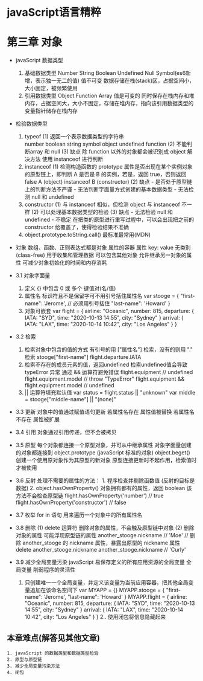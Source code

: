 # javaScript语言精粹 
# 第三章 对象

- javaScript 数据类型
    1. 基础数据类型
        Number String Boolean Undefined Null Symbol(es6新增，表示独一无二的值)
        值不可变
        数据存储在栈(stack)区，占据空间小，大小固定，被频繁使用
    2. 引用数据类型
        Object Function Array 
        值是可变的
        同时保存在栈内存和堆内存，占据空间大，大小不固定，存储在堆内存，指向该引用数据类型的变量指针储存在栈内存

- 检验数据类型
    1. typeof
        (1) 返回一个表示数据类型的字符串  
            number boolean string symbol object undefined function
        (2) 不能判断array 和 null
        (3) 缺点 
            除 function 以外的对象都会被识别成 object
            解决方法 使用 instanceof 进行判断
    2. instanceof 
        (1) 检测构造函数的 prototype 属性是否出现在某个实例对象的原型链上，即判断 A 是否是 B 的实例，若是，返回 true，否则返回 false
        A (object) instanceof B (constructor)
        (2) 缺点
            - 是否处于原型链上的判断方法不严谨
            - 无法判断字面量方式创建的基本数据类型
            - 无法检测 null 和 undefined
    3. constructor
        (1) 与 instanceof 相似，但检测 object 与 instanceof 不一样
        (2) 可以处理基本数据类型的检验
        (3) 缺点
            - 无法检验 null 和 undefined
            - 不稳定 在把类的原型进行重写过程中，可以会出现把之前的 constructor 给覆盖了，使得检验结果不准确
    4. object.prototype.toString.call()  最标准最常用(MDN)

- 对象
    数组、函数、正则表达式都是对象
    属性的容器
    属性  key: value
    无类别(class-free) 用于收集和管理数据
    可以包含其他对象
    允许继承另一对象的属性  可减少对象初始化的时间和内存消耗

- 3.1 对象字面量
    1. 定义  {} 中包含 0 或 多个 键值对(名/值)
    2. 属性名 标识符且不是保留字可不用引号括住属性名
        var stooge = {
            "first-name": 'Jerome', // 必须用引号括住
            "last-name": 'Howard'
        }
    3. 对象可嵌套
        var flight = {
            airline: "Oceanic",
            number: 815,
            departure: {
                IATA: "SYD",
                time: "2020-10-13 14:55",
                city: "Sydney"
            }
            arrival: {
                IATA: "LAX",
                time: "2020-10-14 10:42",
                city: "Los Angeles"
            }
        }

- 3.2 检索
    1. 检索对象中包含的值的方式  有引号的用 ["属性名"] 检索，没有的则用 "." 检索
        stooge["first-name"] 
        flight.departure.IATA
    2. 检索不存在的成员元素的值，返回undefined 
       检索undefined值会导致 typeError 异常   通过 && 运算符避免错误
        flight.equipment                             // undefined
        flight.equipment.model                       // throw "TypeError"
        flight.equipment && flight.equipment.model   // undefined
    3. || 运算符填充默认值
        var status = flight.status || "unknown"
        var middle = stooge["middle-name"] || "(none)"

- 3.3 更新
    对象中的值通过赋值语句更新
    若属性名存在    属性值被替换
    若属性名不存在  属性被扩展

- 3.4 引用
    对象通过引用传递，但不会被拷贝

- 3.5 原型
    每个对象都连接一个原型对象，并可从中继承属性
    对象字面量创建的对象都连接到 object.prototype (javaScript 标准的对象)
    object.beget() 创建一个使用原对象作为其原型的新对象
    原型连接更新时不起作用，检索值时才被使用

- 3.6 反射
    处理不需要的属性的方法：
        1. 程序检查并剔除函数值 (反射的目标是数据)
        2. object.hasOwnProperty() 对象拥有都有的属性，返回 boolean
            该方法不会检查原型链
            flight.hasOwnProperty('number')       // true
            flight.hasOwnProperty('constructor')  // false

- 3.7 枚举
    for in 语句  用来遍历一个对象中的所有属性名

- 3.8 删除
    (1) delete 运算符 删除对象的属性，不会触及原型链中对象
    (2) 删除对象的属性 可能浮现原型链的属性
        another_stooge.nickname  // 'Moe'
        // 删除 another_stooge 的 nickname 属性，暴露出原型的 nickname 属性
        delete another_stooge.nickname
        another_stooge.nickname  // 'Curly'

- 3.9 减少全局变量污染
    javaScript 易保存定义的所有应用资源的全局变量
    全局变量 削弱程序的灵活性
    1. 只创建唯一一个全局变量，并定义该变量为当前应用容器，把其他全局变量追加在该命名空间下
        var MYAPP = {}
        MYAPP.stooge = {
            "first-name": 'Jerome', 
            "last-name": 'Howard'
        }
        MYAPP.flight = {
            airline: "Oceanic",
            number: 815,
            departure: {
                IATA: "SYD",
                time: "2020-10-13 14:55",
                city: "Sydney"
            }
            arrival: {
                IATA: "LAX",
                time: "2020-10-14 10:42",
                city: "Los Angeles"
            }
        }
    2.. 使用闭包将信息隐藏起来
    
## 本章难点(解答见其他文章)
    1. javaScript 的数据类型和数据类型检验
    2. 原型与原型链
    3. 减少全局变量污染方法
    4. 闭包